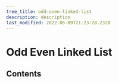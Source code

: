 ```yaml
---
tree_title: odd-even-linked-list
description: description
last_modified: 2022-06-09T21:23:28.2328
---
```


# Odd Even Linked List

## Contents
